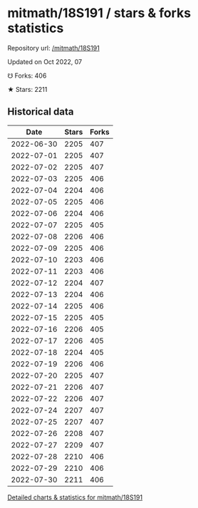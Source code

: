 # mitmath/18S191 / stars & forks statistics

Repository url: [/mitmath/18S191](https://github.com/mitmath/18S191)

Updated on Oct 2022, 07

☋ Forks: 406

★ Stars: 2211

## Historical data
| Date | Stars | Forks |
|------|-------|-------|
| 2022-06-30 | 2205 | 407 | 
| 2022-07-01 | 2205 | 407 | 
| 2022-07-02 | 2205 | 407 | 
| 2022-07-03 | 2205 | 406 | 
| 2022-07-04 | 2204 | 406 | 
| 2022-07-05 | 2205 | 406 | 
| 2022-07-06 | 2204 | 406 | 
| 2022-07-07 | 2205 | 405 | 
| 2022-07-08 | 2206 | 406 | 
| 2022-07-09 | 2205 | 406 | 
| 2022-07-10 | 2203 | 406 | 
| 2022-07-11 | 2203 | 406 | 
| 2022-07-12 | 2204 | 407 | 
| 2022-07-13 | 2204 | 406 | 
| 2022-07-14 | 2205 | 406 | 
| 2022-07-15 | 2205 | 405 | 
| 2022-07-16 | 2206 | 405 | 
| 2022-07-17 | 2206 | 405 | 
| 2022-07-18 | 2204 | 405 | 
| 2022-07-19 | 2206 | 406 | 
| 2022-07-20 | 2205 | 407 | 
| 2022-07-21 | 2206 | 407 | 
| 2022-07-22 | 2206 | 407 | 
| 2022-07-24 | 2207 | 407 | 
| 2022-07-25 | 2207 | 407 | 
| 2022-07-26 | 2208 | 407 | 
| 2022-07-27 | 2209 | 407 | 
| 2022-07-28 | 2210 | 406 | 
| 2022-07-29 | 2210 | 406 | 
| 2022-07-30 | 2211 | 406 | 


[Detailed charts & statistics for mitmath/18S191](https://reviewgithub.com/rep/mitmath/18S191)
